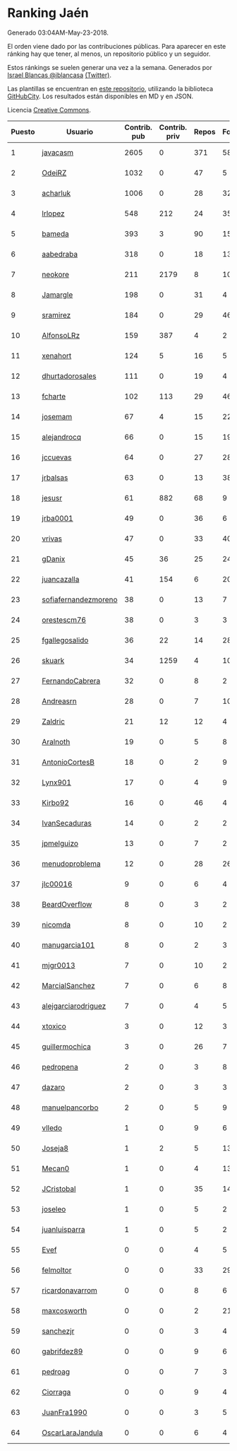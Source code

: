 # Ranking Jaén

Generado 03:04AM-May-23-2018.

El orden viene dado por las contribuciones públicas. Para aparecer en este ránking hay que tener, al menos, un repositorio público y un seguidor.

Estos ránkings se suelen generar una vez a la semana. Generados por [Israel Blancas @iblancasa](https://github.com/iblancasa/) [(Twitter)](https://twitter.com/iblancasa).

Las plantillas se encuentran en [este repositorio](https://github.com/iblancasa/GH-Spanish-Ranking), utilizando la biblioteca [GitHubCity](https://github.com/iblancasa/GitHubCity). Los resultados están disponibles en MD y en JSON.

Licencia [Creative Commons](https://creativecommons.org/licenses/by/4.0/).

| Puesto   |  Usuario  | Contrib. pub | Contrib. priv |Repos| Followers | Desde |  Avatar  |
|----------|-----------|--------------|---------------|-----|-----------|-------|----------|
|1|[javacasm](https://github.com/javacasm)|2605|0|371|58|2013-03-12|![javacasm](https://avatars0.githubusercontent.com/u/3841695)|
|2|[OdeiRZ](https://github.com/OdeiRZ)|1032|0|47|5|2014-10-01|![OdeiRZ](https://avatars3.githubusercontent.com/u/8981290)|
|3|[acharluk](https://github.com/acharluk)|1006|0|28|32|2013-08-03|![acharluk](https://avatars0.githubusercontent.com/u/5154281)|
|4|[lrlopez](https://github.com/lrlopez)|548|212|24|35|2011-01-04|![lrlopez](https://avatars3.githubusercontent.com/u/547387)|
|5|[bameda](https://github.com/bameda)|393|3|90|156|2011-06-26|![bameda](https://avatars1.githubusercontent.com/u/877218)|
|6|[aabedraba](https://github.com/aabedraba)|318|0|18|13|2017-04-19|![aabedraba](https://avatars2.githubusercontent.com/u/27779735)|
|7|[neokore](https://github.com/neokore)|211|2179|8|10|2011-07-25|![neokore](https://avatars3.githubusercontent.com/u/938057)|
|8|[Jamargle](https://github.com/Jamargle)|198|0|31|4|2015-03-24|![Jamargle](https://avatars3.githubusercontent.com/u/11638357)|
|9|[sramirez](https://github.com/sramirez)|184|0|29|46|2010-12-02|![sramirez](https://avatars0.githubusercontent.com/u/506548)|
|10|[AlfonsoLRz](https://github.com/AlfonsoLRz)|159|387|4|2|2016-10-02|![AlfonsoLRz](https://avatars2.githubusercontent.com/u/22580397)|
|11|[xenahort](https://github.com/xenahort)|124|5|16|5|2016-03-30|![xenahort](https://avatars3.githubusercontent.com/u/18160833)|
|12|[dhurtadorosales](https://github.com/dhurtadorosales)|111|0|19|4|2016-09-19|![dhurtadorosales](https://avatars3.githubusercontent.com/u/22294592)|
|13|[fcharte](https://github.com/fcharte)|102|113|29|46|2014-08-05|![fcharte](https://avatars0.githubusercontent.com/u/8365501)|
|14|[josemam](https://github.com/josemam)|67|4|15|22|2015-03-14|![josemam](https://avatars1.githubusercontent.com/u/11481209)|
|15|[alejandrocq](https://github.com/alejandrocq)|66|0|15|19|2010-05-20|![alejandrocq](https://avatars2.githubusercontent.com/u/282431)|
|16|[jccuevas](https://github.com/jccuevas)|64|0|27|28|2013-04-10|![jccuevas](https://avatars3.githubusercontent.com/u/4116619)|
|17|[jrbalsas](https://github.com/jrbalsas)|63|0|13|38|2010-08-07|![jrbalsas](https://avatars1.githubusercontent.com/u/356995)|
|18|[jesusr](https://github.com/jesusr)|61|882|68|9|2011-12-11|![jesusr](https://avatars1.githubusercontent.com/u/1256168)|
|19|[jrba0001](https://github.com/jrba0001)|49|0|36|6|2016-07-17|![jrba0001](https://avatars0.githubusercontent.com/u/20506159)|
|20|[vrivas](https://github.com/vrivas)|47|0|33|40|2012-12-14|![vrivas](https://avatars3.githubusercontent.com/u/3046042)|
|21|[gDanix](https://github.com/gDanix)|45|36|25|24|2011-10-10|![gDanix](https://avatars0.githubusercontent.com/u/1117657)|
|22|[juancazalla](https://github.com/juancazalla)|41|154|6|20|2015-03-24|![juancazalla](https://avatars3.githubusercontent.com/u/11631002)|
|23|[sofiafernandezmoreno](https://github.com/sofiafernandezmoreno)|38|0|13|7|2014-11-21|![sofiafernandezmoreno](https://avatars2.githubusercontent.com/u/9881063)|
|24|[orestescm76](https://github.com/orestescm76)|38|0|3|3|2016-09-04|![orestescm76](https://avatars2.githubusercontent.com/u/21990645)|
|25|[fgallegosalido](https://github.com/fgallegosalido)|36|22|14|28|2015-03-24|![fgallegosalido](https://avatars1.githubusercontent.com/u/11628855)|
|26|[skuark](https://github.com/skuark)|34|1259|4|10|2010-10-26|![skuark](https://avatars3.githubusercontent.com/u/454382)|
|27|[FernandoCabrera](https://github.com/FernandoCabrera)|32|0|8|2|2017-09-13|![FernandoCabrera](https://avatars3.githubusercontent.com/u/31919710)|
|28|[Andreasrn](https://github.com/Andreasrn)|28|0|7|10|2016-03-31|![Andreasrn](https://avatars1.githubusercontent.com/u/18190696)|
|29|[Zaldric](https://github.com/Zaldric)|21|12|12|4|2016-03-29|![Zaldric](https://avatars0.githubusercontent.com/u/18138275)|
|30|[Aralnoth](https://github.com/Aralnoth)|19|0|5|8|2011-04-06|![Aralnoth](https://avatars2.githubusercontent.com/u/712551)|
|31|[AntonioCortesB](https://github.com/AntonioCortesB)|18|0|2|9|2016-09-15|![AntonioCortesB](https://avatars0.githubusercontent.com/u/22213551)|
|32|[Lynx901](https://github.com/Lynx901)|17|0|4|9|2014-11-11|![Lynx901](https://avatars0.githubusercontent.com/u/9676003)|
|33|[Kirbo92](https://github.com/Kirbo92)|16|0|46|4|2011-01-12|![Kirbo92](https://avatars2.githubusercontent.com/u/559575)|
|34|[IvanSecaduras](https://github.com/IvanSecaduras)|14|0|2|2|2015-09-25|![IvanSecaduras](https://avatars2.githubusercontent.com/u/14834225)|
|35|[jpmelguizo](https://github.com/jpmelguizo)|13|0|7|2|2013-01-29|![jpmelguizo](https://avatars0.githubusercontent.com/u/3415524)|
|36|[menudoproblema](https://github.com/menudoproblema)|12|0|28|26|2011-08-12|![menudoproblema](https://avatars3.githubusercontent.com/u/976187)|
|37|[jlc00016](https://github.com/jlc00016)|9|0|6|4|2015-06-05|![jlc00016](https://avatars1.githubusercontent.com/u/12764652)|
|38|[BeardOverflow](https://github.com/BeardOverflow)|8|0|3|2|2013-04-13|![BeardOverflow](https://avatars1.githubusercontent.com/u/4147595)|
|39|[nicomda](https://github.com/nicomda)|8|0|10|2|2013-06-13|![nicomda](https://avatars1.githubusercontent.com/u/4690565)|
|40|[manugarcia101](https://github.com/manugarcia101)|8|0|2|3|2017-09-22|![manugarcia101](https://avatars2.githubusercontent.com/u/32204662)|
|41|[mjgr0013](https://github.com/mjgr0013)|7|0|10|2|2014-10-01|![mjgr0013](https://avatars2.githubusercontent.com/u/8981247)|
|42|[MarcialSanchez](https://github.com/MarcialSanchez)|7|0|6|8|2015-10-03|![MarcialSanchez](https://avatars0.githubusercontent.com/u/14955899)|
|43|[alejgarciarodriguez](https://github.com/alejgarciarodriguez)|7|0|4|5|2015-12-19|![alejgarciarodriguez](https://avatars0.githubusercontent.com/u/16359911)|
|44|[xtoxico](https://github.com/xtoxico)|3|0|12|3|2012-08-07|![xtoxico](https://avatars0.githubusercontent.com/u/2110997)|
|45|[guillermochica](https://github.com/guillermochica)|3|0|26|7|2014-10-20|![guillermochica](https://avatars3.githubusercontent.com/u/9317092)|
|46|[pedropena](https://github.com/pedropena)|2|0|3|8|2011-06-07|![pedropena](https://avatars0.githubusercontent.com/u/834583)|
|47|[dazaro](https://github.com/dazaro)|2|0|3|3|2014-10-08|![dazaro](https://avatars1.githubusercontent.com/u/9086676)|
|48|[manuelpancorbo](https://github.com/manuelpancorbo)|2|0|5|9|2014-11-04|![manuelpancorbo](https://avatars1.githubusercontent.com/u/9550738)|
|49|[vlledo](https://github.com/vlledo)|1|0|9|6|2011-03-28|![vlledo](https://avatars3.githubusercontent.com/u/695429)|
|50|[Joseja8](https://github.com/Joseja8)|1|2|5|13|2014-07-12|![Joseja8](https://avatars0.githubusercontent.com/u/8145991)|
|51|[Mecan0](https://github.com/Mecan0)|1|0|4|13|2013-06-11|![Mecan0](https://avatars1.githubusercontent.com/u/4668637)|
|52|[JCristobal](https://github.com/JCristobal)|1|0|35|14|2014-09-23|![JCristobal](https://avatars3.githubusercontent.com/u/8878426)|
|53|[joseleo](https://github.com/joseleo)|1|0|5|2|2015-03-19|![joseleo](https://avatars2.githubusercontent.com/u/11560011)|
|54|[juanluisparra](https://github.com/juanluisparra)|1|0|5|2|2016-09-19|![juanluisparra](https://avatars0.githubusercontent.com/u/22294638)|
|55|[Evef](https://github.com/Evef)|0|0|4|5|2012-12-15|![Evef](https://avatars1.githubusercontent.com/u/3052550)|
|56|[felmoltor](https://github.com/felmoltor)|0|0|33|29|2011-06-13|![felmoltor](https://avatars2.githubusercontent.com/u/846513)|
|57|[ricardonavarrom](https://github.com/ricardonavarrom)|0|0|8|6|2012-11-20|![ricardonavarrom](https://avatars2.githubusercontent.com/u/2845589)|
|58|[maxcosworth](https://github.com/maxcosworth)|0|0|2|21|2010-09-06|![maxcosworth](https://avatars1.githubusercontent.com/u/389437)|
|59|[sanchezjr](https://github.com/sanchezjr)|0|0|3|4|2013-12-17|![sanchezjr](https://avatars0.githubusercontent.com/u/6205905)|
|60|[gabrifdez89](https://github.com/gabrifdez89)|0|0|9|6|2013-02-26|![gabrifdez89](https://avatars0.githubusercontent.com/u/3704317)|
|61|[pedroag](https://github.com/pedroag)|0|0|7|3|2013-09-23|![pedroag](https://avatars1.githubusercontent.com/u/5517655)|
|62|[Ciorraga](https://github.com/Ciorraga)|0|0|9|4|2013-11-08|![Ciorraga](https://avatars1.githubusercontent.com/u/5888071)|
|63|[JuanFra1990](https://github.com/JuanFra1990)|0|0|3|5|2015-10-22|![JuanFra1990](https://avatars2.githubusercontent.com/u/15248743)|
|64|[OscarLaraJandula](https://github.com/OscarLaraJandula)|0|0|6|4|2016-09-19|![OscarLaraJandula](https://avatars0.githubusercontent.com/u/22294687)|
